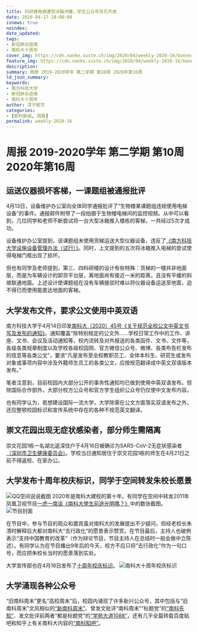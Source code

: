 ```yaml
---
title: 科研楼电梯遭受冰箱冲撞，学生公众号百花齐放
date: 2020-04-17 18:00:00
isnews: true
noindex:
date_updated:
tags:
- 新冠肺炎疫情
- 南科大十周年
cover_img: https://cdn.nanke.suste.ch/img/2020/04/weekly-2020-16/banner.png
feature_img: https://cdn.nanke.suste.ch/img/2020/04/weekly-2020-16/banner.png
description:
summary: 周报 2019-2020学年 第二学期 第10周 2020年第16周
ld_json_summary:
keywords:
- 南方科技大学
- 新冠肺炎疫情
- 南科大十周年
author: 淳于妮可
categories:
- [即时新闻, 周报]
permalink: weekly-2020-16
---
```

# 周报 2019-2020学年 第二学期 第10周 2020年第16周
## 运送仪器损坏客梯，一课题组被通报批评
4月13日，设备维护办公室向全体同学通报批评了“生物楼某课题组违规使用电梯设备”的事件。通报邮件附带了一段拍摄于生物楼电梯间的监控视频。从中可以看到，几位同学和老师不断尝试将一台大型冰箱推入楼栋的客梯，一共经过5次才成功。

设备维护办公室提到，该课题组未使用货梯运送大型仪器设备，违反了[《南方科技大学设施设备管理办法（试行）》](https://cdn.suste.ch/doc/nanke/2020/04/%E5%85%B3%E4%BA%8E%E5%8D%B0%E5%8F%91%E3%80%8A%E5%8D%97%E6%96%B9%E7%A7%91%E6%8A%80%E5%A4%A7%E5%AD%A6%E8%AE%BE%E6%96%BD%E8%AE%BE%E5%A4%87%E7%AE%A1%E7%90%86%E5%8A%9E%E6%B3%95%EF%BC%88%E8%AF%95%E8%A1%8C%EF%BC%89%E3%80%8B%E7%9A%84%E9%80%9A%E7%9F%A5.pdf)。同时，上文提到的五次将冰箱推入电梯的尝试使得电梯门框出现了损坏。

但也有同学及老师提到，第三、四科研楼的设计有些特殊：货梯的一楼并非地面层，而是为车辆设计的卸货平台层，离地面尚有接近一米的距离，且没有平缓的斜坡联通地面。上述设计使课题组在没有车辆接驳时难以将仪器设备运送至地面，迫不得已而使用能直达地面的客梯。

## 大学发布文件，要求公文使用中英双语
南方科技大学于4月14日印发[南科大〔2020〕45号《关于规范全校公文中英文书写及发布的通知》](https://cdn.suste.ch/doc/nanke/2020/04/%E5%85%B3%E4%BA%8E%E8%A7%84%E8%8C%83%E5%85%A8%E6%A0%A1%E5%85%AC%E6%96%87%E4%B8%AD%E8%8B%B1%E6%96%87%E4%B9%A6%E5%86%99%E5%8F%8A%E5%8F%91%E5%B8%83%E5%B7%A5%E4%BD%9C%E7%9A%84%E9%80%9A%E7%9F%A5.pdf)。通知覆盖“除特别规定的公文外……学校日常工作中的工作、讲座、文书、会议及活动通知等，校内流转及对外报送的各类函件、文书、文件等，各级各类规章制度以及学校各级校园网、官方微信公众号、微博、各类布告栏发布的信息等各类公文”，要求“凡是发布至全校教职员工、全体本科生、研究生或发布对象或事项内容中涉及外籍师生员工的各类公文，应按规范翻译成中英文双语版本发布。”

笔者注意到，目前校园内大部分公开的事务性通知均已做到使用中英双语发布。但除国际合作部外，大部分校方公众号和官方学生组织公众号仍仅使中文发布内容。

也有同学认为，若想建设国际一流大学，大学除需在公文方面落实双语发布之外，还应整顿校园标识和宣传系统中存在的各种不规范英文翻译。

## 崇文花园出现无症状感染者，部分师生需隔离
崇文花园1栋一名湖北返深住户于4月16日被确诊为SARS-CoV-2无症状感染者[（深圳市卫生健康委员会）](http://wjw.sz.gov.cn/yqxx/202004/t20200417_19173011.htm)。学校当日通知居住于崇文花园1栋的师生在4月21日之前不得返校、在家办公。

## 大学发布十周年校庆标识，同学于空间转发朱校长愿景
![QQ空间说说截图](https://cdn.nanke.suste.ch/img/2020/04/weekly-2020-16/qzone_post.jpg)
2020年是南科大建校的第十年。有同学在空间中转发2011年凤凰卫视节目[一虎一席谈《南科大學生前途光明嗎？》](https://www.bilibili.com/video/av53446355)中的数张截图。
![节目封面](https://cdn.nanke.suste.ch/img/2020/04/weekly-2020-16/一虎一席谈封面.jpg)

在节目中，参与节目的观众和嘉宾虽对南科大的发展提出不少疑问，但经老校长朱清时解释后大都对南科大“去行政化”的愿景表示赞赏。在节目最后，主持人也破例表示“支持中国教育的改革”（作为辩论节目，节目主持人在总结时一般会做中立陈述）。有同学认为在节目播出9年后的今天，校方不应只将“去行政化”作为一句口号，而应把朱校长当时的愿景落到实处。

大学宣传部也在4月16日发布了[十周年校庆标识](https://mp.weixin.qq.com/s/3R7WyzPJCFIvR1rYDbrBFQ)。
![南科大十周年校庆标识](https://cdn.nanke.suste.ch/img/2020/04/weekly-2020-16/sustech-10-years-anniversary-logo.png)

## 大学涌现各种公众号
“旧南科周末”更名“高校周末”后，校园内涌现了许多新兴公众号，其中包括与“旧南科周末”文风相似的[“新南科周末”](/2020/04/10/weekly-2020-15/)、曾发文批评“南科周末”“标题党”的[“南科先知”](https://mp.weixin.qq.com/s/hVDWHH4qssUDQTq1xdDHOA)、发文批评前两者“都是标题党”的[“学苑大道1088”](https://mp.weixin.qq.com/s/2p9hKeAX1ecWdtrG5aOz_A)，还有几乎全篇转载百度贴吧和知乎上有关南科大内容的[“南科知吧”](https://mp.weixin.qq.com/s/nm2juz5QljIaiTspjNpHjA)。
